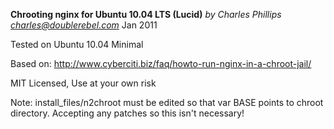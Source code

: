  **Chrooting nginx for Ubuntu 10.04 LTS (Lucid)**
 *by Charles Phillips <charles@doublerebel.com>*
 Jan 2011

 Tested on Ubuntu 10.04 Minimal

 Based on:
 http://www.cyberciti.biz/faq/howto-run-nginx-in-a-chroot-jail/

 MIT Licensed, Use at your own risk
 
 Note: install_files/n2chroot must be edited so that var BASE points to chroot directory.  Accepting any patches so this isn't necessary!

